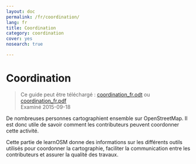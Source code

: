 ```yaml
---
layout: doc
permalink: /fr/coordination/
lang: fr
title: Coordination
category: coordination
cover: yes
nosearch: true

---
```


Coordination
============

> Ce guide peut être téléchargé : [coordination_fr.odt](/files/coordination_fr.odt) ou [coordination_fr.pdf](/files/coordination_fr.pdf)  
> Examiné 2015-09-18

De nombreuses personnes cartographient ensemble sur OpenStreetMap. Il est donc
utile de savoir comment les contributeurs peuvent coordonner cette activité.

Cette partie de learnOSM donne des informations sur les différents outils
utilisés pour coordonner la cartographie, faciliter la communication entre les contributeurs
et assurer la qualité des travaux.